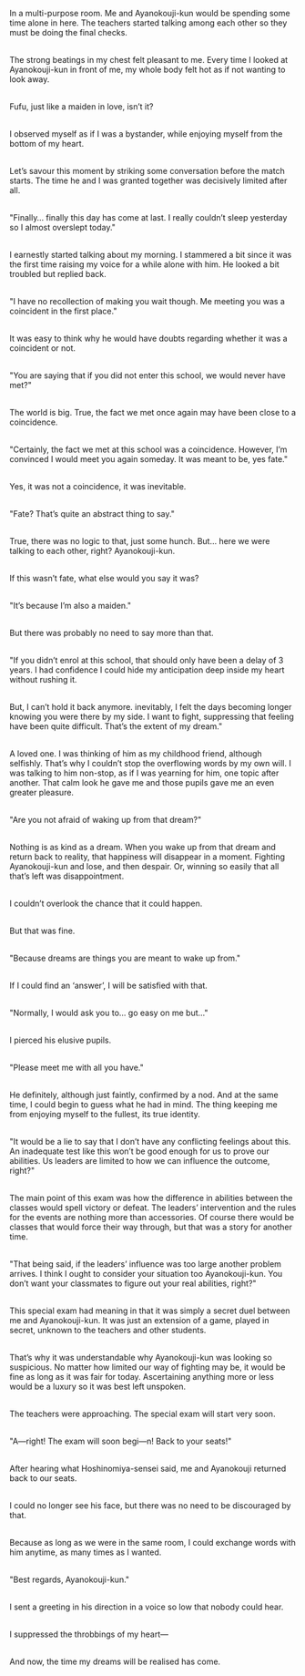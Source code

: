 In a multi-purpose room. Me and Ayanokouji-kun would be spending some time alone in here. The teachers started talking among each other so they must be doing the final checks.<br><br>

The strong beatings in my chest felt pleasant to me. Every time I looked at Ayanokouji-kun in front of me, my whole body felt hot as if not wanting to look away.<br><br>

Fufu, just like a maiden in love, isn’t it?<br><br>

I observed myself as if I was a bystander, while enjoying myself from the bottom of my heart.<br><br>

Let’s savour this moment by striking some conversation before the match starts. The time he and I was granted together was decisively limited after all.<br><br>

"Finally… finally this day has come at last. I really couldn’t sleep yesterday so I almost overslept today."<br><br>

I earnestly started talking about my morning. I stammered a bit since it was the first time raising my voice for a while alone with him. He looked a bit troubled but replied back.<br><br>

"I have no recollection of making you wait though. Me meeting you was a coincident in the first place."<br><br>

It was easy to think why he would have doubts regarding whether it was a coincident or not.<br><br>

"You are saying that if you did not enter this school, we would never have met?"<br><br>

The world is big. True, the fact we met once again may have been close to a coincidence.<br><br>

"Certainly, the fact we met at this school was a coincidence. However, I’m convinced I would meet you again someday. It was meant to be, yes fate."<br><br>

Yes, it was not a coincidence, it was inevitable.<br><br>

"Fate? That’s quite an abstract thing to say."<br><br>

True, there was no logic to that, just some hunch. But… here we were talking to each other, right? Ayanokouji-kun.<br><br>

If this wasn’t fate, what else would you say it was?<br><br>

"It’s because I’m also a maiden."<br><br>

But there was probably no need to say more than that.<br><br>

"If you didn’t enrol at this school, that should only have been a delay of 3 years. I had confidence I could hide my anticipation deep inside my heart without rushing it.<br><br>

But, I can’t hold it back anymore. inevitably, I felt the days becoming longer knowing you were there by my side. I want to fight, suppressing that feeling have been quite difficult. That’s the extent of my dream."<br><br>

A loved one. I was thinking of him as my childhood friend, although selfishly. That’s why I couldn’t stop the overflowing words by my own will. I was talking to him non-stop, as if I was yearning for him, one topic after another. That calm look he gave me and those pupils gave me an even greater pleasure.<br><br>

"Are you not afraid of waking up from that dream?"<br><br>

Nothing is as kind as a dream. When you wake up from that dream and return back to reality, that happiness will disappear in a moment. Fighting Ayanokouji-kun and lose, and then despair. Or, winning so easily that all that’s left was disappointment.<br><br>

I couldn’t overlook the chance that it could happen.<br><br>

But that was fine.<br><br>

"Because dreams are things you are meant to wake up from."<br><br>

If I could find an ‘answer’, I will be satisfied with that.<br><br>

"Normally, I would ask you to… go easy on me but…"<br><br>

I pierced his elusive pupils.<br><br>

"Please meet me with all you have."<br><br>

He definitely, although just faintly, confirmed by a nod. And at the same time, I could begin to guess what he had in mind. The thing keeping me from enjoying myself to the fullest, its true identity.<br><br>

"It would be a lie to say that I don’t have any conflicting feelings about this. An inadequate test like this won’t be good enough for us to prove our abilities. Us leaders are limited to how we can influence the outcome, right?"<br><br>

The main point of this exam was how the difference in abilities between the classes would spell victory or defeat. The leaders’ intervention and the rules for the events are nothing more than accessories. Of course there would be classes that would force their way through, but that was a story for another time.<br><br>

"That being said, if the leaders’ influence was too large another problem arrives. I think I ought to consider your situation too Ayanokouji-kun. You don’t want your classmates to figure out your real abilities, right?"<br><br>

This special exam had meaning in that it was simply a secret duel between me and Ayanokouji-kun. It was just an extension of a game, played in secret, unknown to the teachers and other students.<br><br>

That’s why it was understandable why Ayanokouji-kun was looking so suspicious. No matter how limited our way of fighting may be, it would be fine as long as it was fair for today. Ascertaining anything more or less would be a luxury so it was best left unspoken.<br><br>

The teachers were approaching. The special exam will start very soon.<br><br>

"A—right! The exam will soon begi—n! Back to your seats!"<br><br>

After hearing what Hoshinomiya-sensei said, me and Ayanokouji returned back to our seats.<br><br>

I could no longer see his face, but there was no need to be discouraged by that.<br><br>

Because as long as we were in the same room, I could exchange words with him anytime, as many times as I wanted.<br><br>

"Best regards, Ayanokouji-kun."<br><br>

I sent a greeting in his direction in a voice so low that nobody could hear.<br><br>

I suppressed the throbbings of my heart—<br><br>

And now, the time my dreams will be realised has come.<br><br>